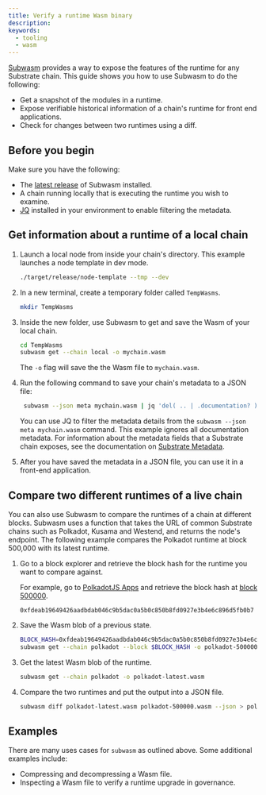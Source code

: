 ```yaml
---
title: Verify a runtime Wasm binary
description:
keywords:
  - tooling
  - wasm
---
```


[Subwasm](https://github.com/chevdor/subwasm) provides a way to expose the features of the runtime for any Substrate chain.
This guide shows you how to use Subwasm to do the following:

- Get a snapshot of the modules in a runtime.
- Expose verifiable historical information of a chain's runtime for front end applications.
- Check for changes between two runtimes using a diff.

## Before you begin

Make sure you have the following:

- The [latest release](https://github.com/chevdor/subwasm/releases) of Subwasm installed.
- A chain running locally that is executing the runtime you wish to examine.
- [JQ](https://stedolan.github.io/jq/download/) installed in your environment to enable filtering the metadata.

## Get information about a runtime of a local chain

1. Launch a local node from inside your chain's directory.
   This example launches a node template in dev mode.

   ```bash
   ./target/release/node-template --tmp --dev
   ```

1. In a new terminal, create a temporary folder called `TempWasms`.

   ```bash
   mkdir TempWasms
   ```

1. Inside the new folder, use Subwasm to get and save the Wasm of your local chain.

   ```bash
   cd TempWasms
   subwasm get --chain local -o mychain.wasm
   ```

   The `-o` flag will save the the Wasm file to `mychain.wasm`.

1. Run the following command to save your chain's metadata to a JSON file:

   ```bash
    subwasm --json meta mychain.wasm | jq 'del( .. | .documentation? )' > mychain-metadata.json
   ```

   You can use JQ to filter the metadata details from the `subwasm --json meta mychain.wasm` command.
   This example ignores all documentation metadata.
   For information about the metadata fields that a Substrate chain exposes, see the documentation on [Substrate Metadata](https://polkadot.js.org/docs/substrate).

1. After you have saved the metadata in a JSON file, you can use it in a front-end application.

## Compare two different runtimes of a live chain

You can also use Subwasm to compare the runtimes of a chain at different blocks.
Subwasm uses a function that takes the URL of common Substrate chains such as Polkadot, Kusama and Westend, and returns the node's endpoint.
The following example compares the Polkadot runtime at block 500,000 with its latest runtime.

1. Go to a block explorer and retrieve the block hash for the runtime you want to compare against.

   For example, go to [PolkadotJS Apps](https://polkadot.js.org/apps/?rpc=wss%3A%2F%2Frpc.polkadot.io#/explorer) and retrieve the block hash at [block 500000](https://polkadot.js.org/apps/?rpc=wss%3A%2F%2Frpc.polkadot.io#/explorer/query/500000).

   `0xfdeab19649426aadbdab046c9b5dac0a5b0c850b8fd0927e3b4e6c896d5fb0b7`

1. Save the Wasm blob of a previous state.

   ```bash
   BLOCK_HASH=0xfdeab19649426aadbdab046c9b5dac0a5b0c850b8fd0927e3b4e6c896d5fb0b7
   subwasm get --chain polkadot --block $BLOCK_HASH -o polkadot-500000.wasm
   ```

1. Get the latest Wasm blob of the runtime.

   ```bash
   subwasm get --chain polkadot -o polkadot-latest.wasm
   ```

1. Compare the two runtimes and put the output into a JSON file.

   ```bash
   subwasm diff polkadot-latest.wasm polkadot-500000.wasm --json > polkadot-wasm-diff.json
   ```

## Examples

There are many uses cases for `subwasm` as outlined above.
Some additional examples include:

- Compressing and decompressing a Wasm file.
- Inspecting a Wasm file to verify a runtime upgrade in governance.
